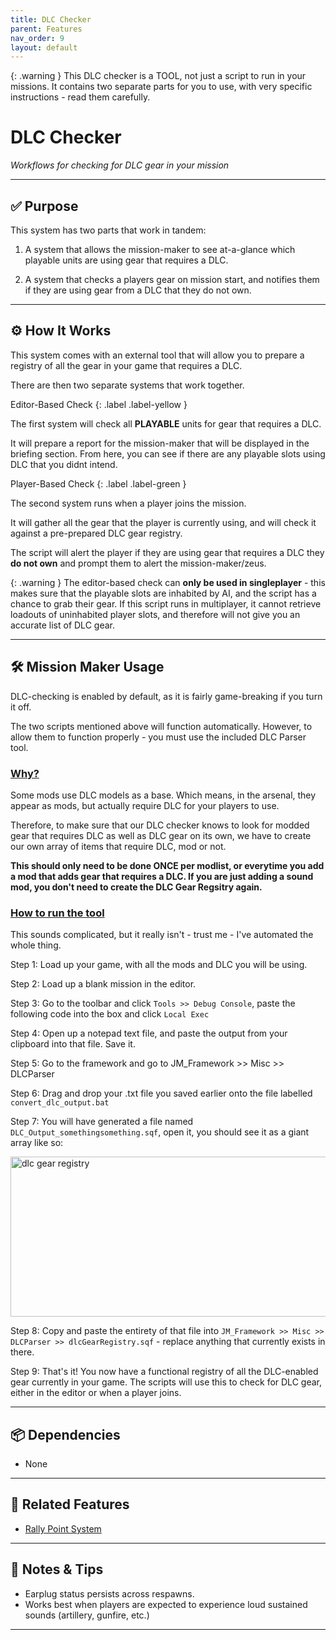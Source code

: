 ```yaml
---
title: DLC Checker         
parent: Features
nav_order: 9
layout: default
---
```


{: .warning }
This DLC checker is a TOOL, not just a script to run in your missions. It contains two separate parts for you to use, with very specific instructions - read them carefully.

# DLC Checker

*Workflows for checking for DLC gear in your mission*

---

## ✅ Purpose

This system has two parts that work in tandem:

1. A system that allows the mission-maker to see at-a-glance which playable units are using gear that requires a DLC.

2. A system that checks a players gear on mission start, and notifies them if they are using gear from a DLC that they do not own.


---

## ⚙️ How It Works

This system comes with an external tool that will allow you to prepare a registry of all the gear in your game that requires a DLC.

There are then two separate systems that work together.

Editor-Based Check
{: .label .label-yellow }

The first system will check all <b>PLAYABLE</b> units for gear that requires a DLC. 

It will prepare a report for the mission-maker that will be displayed in the briefing section. From here, you can see if there are any playable slots using DLC that you didnt intend.

Player-Based Check
{: .label .label-green }

The second system runs when a player joins the mission.

It will gather all the gear that the player is currently using, and will check it against a pre-prepared DLC gear registry.

The script will alert the player if they are using gear that requires a DLC they <b>do not own</b> and prompt them to alert the mission-maker/zeus.


{: .warning }
The editor-based check can <b>only be used in singleplayer</b> - this makes sure that the playable slots are inhabited by AI, and the script has a chance to grab their gear. If this script runs in multiplayer, it cannot retrieve loadouts of uninhabited player slots, and therefore will not give you an accurate list of DLC gear.

---

## 🛠️ Mission Maker Usage

DLC-checking is enabled by default, as it is fairly game-breaking if you turn it off.

The two scripts mentioned above will function automatically. However, to allow them to function properly - you must use the included DLC Parser tool.



### <u>Why?</u>

Some mods use DLC models as a base. Which means, in the arsenal, they appear as mods, but actually require DLC for your players to use.

Therefore, to make sure that our DLC checker knows to look for modded gear that requires DLC as well as DLC gear on its own, we have to create our own array of items that require DLC, mod or not.

<b>This should only need to be done ONCE per modlist, or everytime you add a mod that adds gear that requires a DLC. If you are just adding a sound mod, you don't need to create the DLC Gear Regsitry again.</b>



### <u>How to run the tool</u>

This sounds complicated, but it really isn't - trust me - I've automated the whole thing.

Step 1: Load up your game, with all the mods and DLC you will be using.

Step 2: Load up a blank mission in the editor.

Step 3: Go to the toolbar and click `Tools >> Debug Console`, paste the following code into the box and click `Local Exec`

Step 4: Open up a notepad text file, and paste the output from your clipboard into that file. Save it.

Step 5: Go to the framework and go to JM_Framework >> Misc >> DLCParser

Step 6: Drag and drop your .txt file you saved earlier onto the file labelled `convert_dlc_output.bat`

Step 7: You will have generated a file named `DLC_Output_somethingsomething.sqf`, open it, you should see it as a giant array like so:


<img src="https://jamio.github.io/JM_MissionFrameworkDocs/docs/assets/dlc_gear_registry.png" alt="dlc gear registry" style="height: 256px; width:768px;"/>


Step 8: Copy and paste the entirety of that file into `JM_Framework >> Misc >> DLCParser >> dlcGearRegistry.sqf` - replace anything that currently exists in there.

Step 9: That's it! You now have a functional registry of all the DLC-enabled gear currently in your game. The scripts will use this to check for DLC gear, either in the editor or when a player joins.

---

## 📦 Dependencies


- None

---

## 🔁 Related Features

- [Rally Point System](rally.md)

---

## 🧪 Notes & Tips

- Earplug status persists across respawns.
- Works best when players are expected to experience loud sustained sounds (artillery, gunfire, etc.)

---
